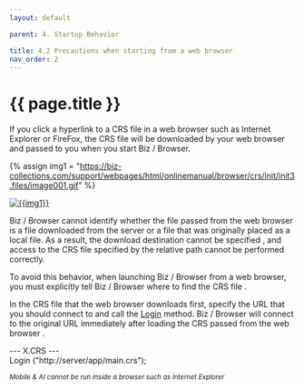 ```yaml
---
layout: default

parent: 4. Startup Behavior

title: 4.2 Precautions when starting from a web browser
nav_order: 2
---
```



# {{ page.title }}

If you click a hyperlink to a CRS file in a web browser such as Internet Explorer or FireFox, the CRS file will be downloaded by your web browser and passed to you when you start Biz / Browser. <br>


{% assign img1 = "https://biz-collections.com/support/webpages/html/onlinemanual/browser/crs/init/init3.files/image001.gif" %}

<a href="{{ img1 }}" target="_blank"> <img src="{{ img1 }}" alt="{{img1}}"></a>


Biz / Browser cannot identify whether the file passed from the web browser is a file downloaded from the server or a file that was originally placed as a local file. As a result, the download destination cannot be specified , and access to the CRS file specified by the relative path cannot be performed correctly.


To avoid this behavior, when launching Biz / Browser from a web browser, you must explicitly tell Biz / Browser where to find the CRS file .

In the CRS file that the web browser downloads first, specify the URL that you should connect to and call the [Login](/package/standard/root/methods/login) method. Biz / Browser will connect to the original URL immediately after loading the CRS passed from the web browser .

 
&#45;&#45;&#45; X.CRS &#45;&#45;&#45;<br>
Login ("http://server/app/main.crs");
 


*<small>Mobile & AI cannot be run inside a browser such as Internet Explorer</small>*
 